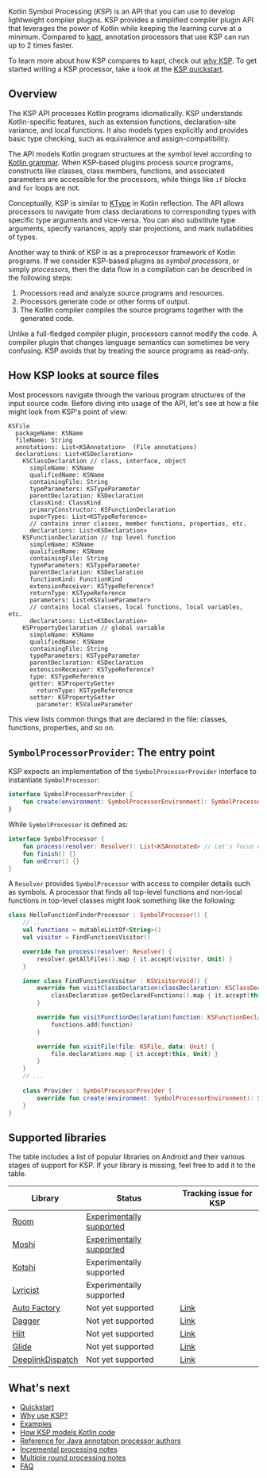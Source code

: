 [//]: # (title: Kotlin Symbol Processing API)

Kotlin Symbol Processing (_KSP_) is an API that you can use to develop lightweight compiler plugins. 
KSP provides a simplified compiler plugin API that leverages the power of Kotlin while keeping the learning curve at
a minimum. Compared to [kapt](kapt.md), annotation processors that use KSP can run up to 2 times faster.

To learn more about how KSP compares to kapt, check out [why KSP](ksp-why-ksp.md). 
To get started writing a KSP processor, take a look at the [KSP quickstart](ksp-quickstart.md).

## Overview

The KSP API processes Kotlin programs idiomatically. KSP understands Kotlin-specific features, such as extension functions, 
declaration-site variance, and local functions. It also models types explicitly and provides basic type checking, 
such as equivalence and assign-compatibility.

The API models Kotlin program structures at the symbol level according to [Kotlin grammar](https://kotlinlang.org/docs/reference/grammar.html). 
When KSP-based plugins process source programs, constructs like classes, class members, functions, and associated parameters are accessible for the
processors, while things like `if` blocks and `for` loops are not.

Conceptually, KSP is similar to [KType](https://kotlinlang.org/api/latest/jvm/stdlib/kotlin.reflect/-k-type/) in Kotlin reflection. 
The API allows processors to navigate from class declarations to corresponding types with specific type arguments and vice-versa. 
You can also substitute type arguments, specify variances, apply star projections, and mark nullabilities of types.

Another way to think of KSP is as a preprocessor framework of Kotlin programs. If we consider KSP-based plugins as 
_symbol processors_, or simply _processors_, then the data flow in a compilation can be described in the following steps:

1. Processors read and analyze source programs and resources.
2. Processors generate code or other forms of output.
3. The Kotlin compiler compiles the source programs together with the generated code.

Unlike a full-fledged compiler plugin, processors cannot modify the code. 
A compiler plugin that changes language semantics can sometimes be very confusing. 
KSP avoids that by treating the source programs as read-only.

## How KSP looks at source files

Most processors navigate through the various program structures of the input source code. 
Before diving into usage of the API, let's see at how a file might look from KSP's point of view:

```text
KSFile
  packageName: KSName
  fileName: String
  annotations: List<KSAnnotation>  (File annotations)
  declarations: List<KSDeclaration>
    KSClassDeclaration // class, interface, object
      simpleName: KSName
      qualifiedName: KSName
      containingFile: String
      typeParameters: KSTypeParameter
      parentDeclaration: KSDeclaration
      classKind: ClassKind
      primaryConstructor: KSFunctionDeclaration
      superTypes: List<KSTypeReference>
      // contains inner classes, member functions, properties, etc.
      declarations: List<KSDeclaration>
    KSFunctionDeclaration // top level function
      simpleName: KSName
      qualifiedName: KSName
      containingFile: String
      typeParameters: KSTypeParameter
      parentDeclaration: KSDeclaration
      functionKind: FunctionKind
      extensionReceiver: KSTypeReference?
      returnType: KSTypeReference
      parameters: List<KSValueParameter>
      // contains local classes, local functions, local variables, etc.
      declarations: List<KSDeclaration>
    KSPropertyDeclaration // global variable
      simpleName: KSName
      qualifiedName: KSName
      containingFile: String
      typeParameters: KSTypeParameter
      parentDeclaration: KSDeclaration
      extensionReceiver: KSTypeReference?
      type: KSTypeReference
      getter: KSPropertyGetter
        returnType: KSTypeReference
      setter: KSPropertySetter
        parameter: KSValueParameter
```

This view lists common things that are declared in the file: classes, functions, properties, and so on.

## `SymbolProcessorProvider`: The entry point

KSP expects an implementation of the `SymbolProcessorProvider` interface to instantiate `SymbolProcessor`:

```kotlin
interface SymbolProcessorProvider {
    fun create(environment: SymbolProcessorEnvironment): SymbolProcessor
}
```

While `SymbolProcessor` is defined as:

```kotlin
interface SymbolProcessor {
    fun process(resolver: Resolver): List<KSAnnotated> // Let's focus on this
    fun finish() {}
    fun onError() {}
}
```

A `Resolver` provides `SymbolProcessor` with access to compiler details such as symbols. 
A processor that finds all top-level functions and non-local functions in top-level classes might look something like 
the following:

```kotlin
class HelloFunctionFinderProcessor : SymbolProcessor() {
    // ...
    val functions = mutableListOf<String>()
    val visitor = FindFunctionsVisitor()

    override fun process(resolver: Resolver) {
        resolver.getAllFiles().map { it.accept(visitor, Unit) }
    }

    inner class FindFunctionsVisitor : KSVisitorVoid() {
        override fun visitClassDeclaration(classDeclaration: KSClassDeclaration, data: Unit) {
            classDeclaration.getDeclaredFunctions().map { it.accept(this, Unit) }
        }

        override fun visitFunctionDeclaration(function: KSFunctionDeclaration, data: Unit) {
            functions.add(function)
        }

        override fun visitFile(file: KSFile, data: Unit) {
            file.declarations.map { it.accept(this, Unit) }
        }
    }
    // ...
    
    class Provider : SymbolProcessorProvider {
        override fun create(environment: SymbolProcessorEnvironment): SymbolProcessor = TODO()
    }
}
```

## Supported libraries

The table includes a list of popular libraries on Android and their various stages of support for KSP. 
If your library is missing, feel free to add it to the table.

|Library|Status|Tracking issue for KSP|
|---|---|---|
|[Room](https://developer.android.com/jetpack/androidx/releases/room)|[Experimentally supported](https://developer.android.com/jetpack/androidx/releases/room#2.3.0-beta02)|   |
|[Moshi](https://github.com/square/moshi)|[Experimentally supported](https://github.com/ZacSweers/MoshiX/tree/main/moshi-ksp)|   |
|[Kotshi](https://github.com/ansman/kotshi)|Experimentally supported|   |
|[Lyricist](https://github.com/adrielcafe/lyricist)|Experimentally supported|   |
|[Auto Factory](https://github.com/google/auto/tree/master/factory)|Not yet supported|[Link](https://github.com/google/auto/issues/982)|
|[Dagger](https://github.com/google/dagger)|Not yet supported|[Link](https://github.com/google/dagger/issues/2349)|
|[Hilt](https://developer.android.com/jetpack/androidx/releases/hilt)|Not yet supported|[Link](https://issuetracker.google.com/179057202)|
|[Glide](https://github.com/bumptech/glide)|Not yet supported|[Link](https://github.com/bumptech/glide/issues/4492)|
|[DeeplinkDispatch](https://github.com/airbnb/DeepLinkDispatch)|Not yet supported|[Link](https://github.com/airbnb/DeepLinkDispatch/issues/307)|

## What's next

* [Quickstart](ksp-quickstart.md)
* [Why use KSP?](ksp-why-ksp.md)
* [Examples](ksp-examples.md)
* [How KSP models Kotlin code](ksp-additional-details.md)
* [Reference for Java annotation processor authors](ksp-reference.md)
* [Incremental processing notes](ksp-incremental.md)
* [Multiple round processing notes](ksp-multi-round.md)
* [FAQ](ksp-faq.md)